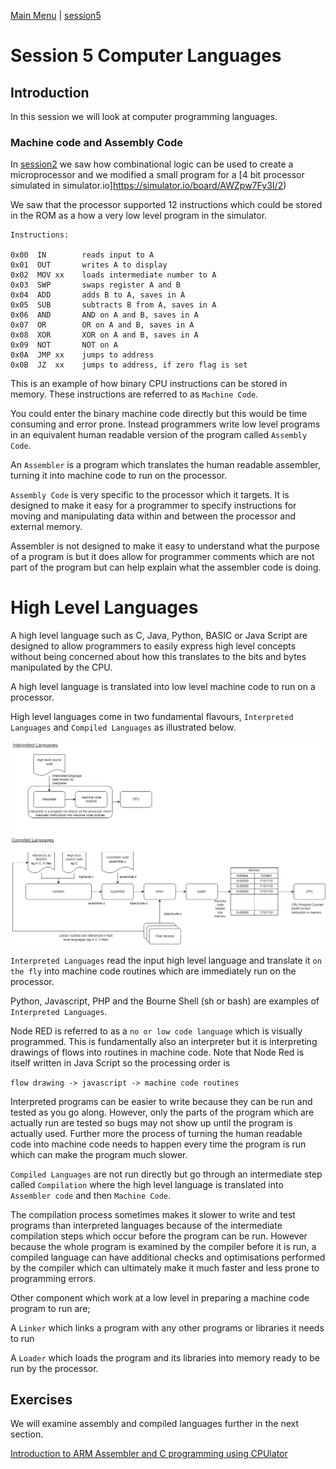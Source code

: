 [Main Menu](../../sessions/README.md) | [session5](../session5/) 

# Session 5 Computer Languages

## Introduction

In this session we will look at computer programming languages. 

### Machine code and Assembly Code

In [session2](../session2/) we saw how combinational logic can be used to create a microprocessor and we modified a small program for a [4 bit processor simulated in simulator.io]https://simulator.io/board/AWZpw7Fy3I/2)

We saw that the processor supported 12 instructions which could be stored in the ROM as a how a very low level program in the simulator.
```
Instructions:

0x00  IN        reads input to A
0x01  OUT       writes A to display
0x02  MOV xx    loads intermediate number to A
0x03  SWP       swaps register A and B
0x04  ADD       adds B to A, saves in A
0x05  SUB       subtracts B from A, saves in A
0x06  AND       AND on A and B, saves in A
0x07  OR        OR on A and B, saves in A
0x08  XOR       XOR on A and B, saves in A
0x09  NOT       NOT on A
0x0A  JMP xx    jumps to address
0x0B  JZ  xx    jumps to address, if zero flag is set
```

This is an example of how binary CPU instructions can be stored in memory.
These instructions are referred to as `Machine Code`.

You could enter the binary machine code directly but this would be time consuming and error prone. 
Instead programmers write low level programs in an equivalent human readable version of the program called `Assembly Code`.

An `Assembler` is a program which translates the human readable assembler, turning it into machine code to run on the processor.

`Assembly Code` is very specific to the processor which it targets.
It is designed to make it easy for a programmer to specify instructions for moving and manipulating data within and  between the processor and external memory.

Assembler is not designed to make it easy to understand what the purpose of a program is but it does allow for programmer comments which are not part of the program but can help explain what the assembler code is doing.

# High Level Languages

A high level language such as C, Java, Python, BASIC or Java Script are designed to allow programmers to easily express high level concepts without being concerned about how this translates to the bits and bytes manipulated by the CPU.

A high level language is translated into low level machine code to run on a processor.

High level languages come in two fundamental flavours, `Interpreted Languages` and `Compiled Languages` as illustrated below.

![alt text](../session5/docs/images/ProgramProcessing.png "Figure ProgramProcessing.png")

`Interpreted Languages` read the input high level language and translate it `on the fly` into machine code routines which are immediately run on the processor. 

Python, Javascript, PHP and the Bourne Shell (sh or bash) are examples of `Interpreted Languages`.

Node RED is referred to as a `no or low code language` which is visually programmed. 
This is fundamentally also an interpreter but it is interpreting drawings of flows into routines in machine code.
Note that Node Red is itself written in Java Script so the processing order is 

`flow drawing -> javascript -> machine code routines`

Interpreted programs can be easier to write because they can be run and tested as you go along.
However, only the parts of the program which are actually run are tested so bugs may not show up until the program is actually used.
Further more the process of turning the human readable code into machine code needs to happen every time the program is run which can make the program much slower.

`Compiled Languages` are not run directly but go through an intermediate step called `Compilation` where the high level language is translated into `Assembler code` and then `Machine Code`.

The compilation process sometimes makes it slower to write and test programs than interpreted languages because of the intermediate compilation steps which occur before the program can be run.
However because the whole program is examined by the compiler before it is run, a compiled language can have additional checks and optimisations performed by the compiler which can ultimately make it much faster and less prone to programming errors.

Other component which work at a low level in preparing a machine code program to run are;

A `Linker` which links a program with any other programs or libraries it needs to run

A `Loader` which loads the program and its libraries into memory ready to be run by the processor.

## Exercises

We will examine assembly and compiled languages further in the next section.

[Introduction to ARM Assembler and C programming using CPUlator](../session5/docs/IntroToCPULator.md)


